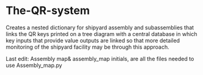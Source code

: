 # The-QR-system
Creates a nested dictionary for shipyard assembly and subassemblies that links the QR keys printed on a tree diagram with a central database in which key inputs that provide value outputs are linked so that more detailed monitoring of the shipyard facility may be through this approach.

Last edit:
Assembly map& assembly_map initials, are all the files needed to use Assembly_map.py

